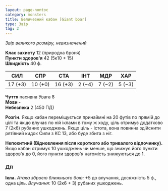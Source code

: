 ```yaml
---
layout: page-nontoc
category: monsters
title: Величезний кабан [Giant boar]
type: Звір
tag: 2
---
```


_Звір великого розміру, невизначений_

**Клас захисту** 12 (природна броня)    
**Пункти здоров'я** 42 (5к10 + 15)    
**Швидкість** 40 ф.

| СИЛ     | СПР     | СТА     | ІНТ    | МДР    | ХАР    |
| ------- | ------- | ------- | ------ | ------ | ------ |
| 17 (+3) | 10 (+0) | 16 (+3) | 2 (−4) | 7 (−2) | 5 (−3) |

**Чуття** пасивна Увага 8    
**Мови** -    
**Небезпека** 2 (450 ПД)

**Розгін.** Якщо кабан переміщується принаймні на 20 футів по прямій до цілі та якщо влучає по ній іклами в тому ж ходу, ціль отримує додатково 7 (2к6) рубаних ушкоджень. Якщо ціль - істота, вона повинна здійснити рятівний кидок Сили з КС 13, або буде збита з ніг.    

**Непохитний (Відновлення після короткого або тривалого відпочинку).** Якщо кабан отримує 10 ушкоджень чи менше, що знижує його пункти здоров'я до 0, його пункти здоров'я натомість знижуються до 1.

### Дії
**Ікла.** _Атака зброєю ближнього бою:_ +5 до влучання, досяжність 5 ф., одна ціль. _Влучання:_ 10 (2к6 + 3) рубаних ушкоджень. 
